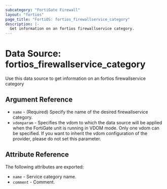 ```yaml
---
subcategory: "FortiGate Firewall"
layout: "fortios"
page_title: "FortiOS: fortios_firewallservice_category"
description: |-
  Get information on an fortios firewallservice category.
---
```


# Data Source: fortios_firewallservice_category
Use this data source to get information on an fortios firewallservice category

## Argument Reference

* `name` - (Required) Specify the name of the desired firewallservice category.
* `vdomparam` - Specifies the vdom to which the data source will be applied when the FortiGate unit is running in VDOM mode. Only one vdom can be specified. If you want to inherit the vdom configuration of the provider, please do not set this parameter.


## Attribute Reference

The following attributes are exported:

* `name` - Service category name.
* `comment` - Comment.

